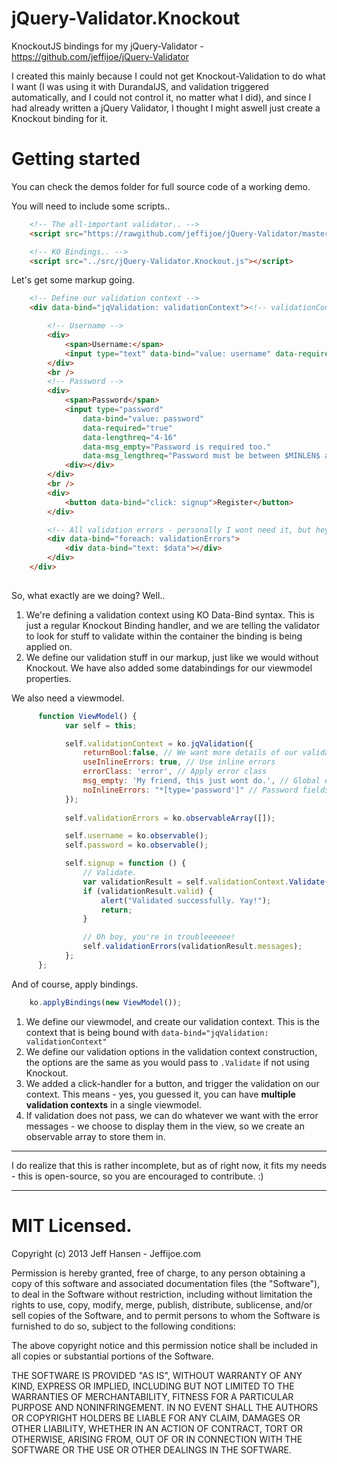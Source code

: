 jQuery-Validator.Knockout
=========================

KnockoutJS bindings for my jQuery-Validator - https://github.com/jeffijoe/jQuery-Validator

I created this mainly because I could not get Knockout-Validation to do what
I want (I was using it with DurandalJS, and validation triggered automatically, and
I could not control it, no matter what I did), and since I had already written
a jQuery Validator, I thought I might aswell just create a Knockout binding for it.

Getting started
===============

You can check the demos folder for full source code of a working demo.

You will need to include some scripts..

```html
    <!-- The all-important validator.. -->
    <script src="https://rawgithub.com/jeffijoe/jQuery-Validator/master/Src/jQuery.Validator.js"></script>

    <!-- KO Bindings.. -->
    <script src="../src/jQuery-Validator.Knockout.js"></script>
```

Let's get some markup going.

```html
    <!-- Define our validation context -->
    <div data-bind="jqValidation: validationContext"><!-- validationContext is the property in the current binding context (currently the root viewmodel) -->

        <!-- Username -->
        <div>
            <span>Username:</span>
            <input type="text" data-bind="value: username" data-required="true" />
        </div>
        <br />
        <!-- Password -->
        <div>
            <span>Password</span>
            <input type="password" 
                data-bind="value: password" 
                data-required="true" 
                data-lengthreq="4-16" 
                data-msg_empty="Password is required too."
                data-msg_lengthreq="Password must be between $MINLEN$ and $MAXLEN$ characters long." />
            <div></div>
        </div>
        <br />
        <div>
            <button data-bind="click: signup">Register</button>
        </div>

        <!-- All validation errors - personally I wont need it, but hey.. -->
        <div data-bind="foreach: validationErrors">
            <div data-bind="text: $data"></div>
        </div>
    </div>
    
```

So, what exactly are we doing? Well..

  1. We're defining a validation context using KO Data-Bind syntax.
     This is just a regular Knockout Binding handler, and we are
     telling the validator to look for stuff to validate within the container the binding is being applied on.
  2. We define our validation stuff in our markup, just like we would without Knockout.
     We have also added some databindings for our viewmodel properties.

We also need a viewmodel.

```javascript
      function ViewModel() {
            var self = this;

            self.validationContext = ko.jqValidation({
                returnBool:false, // We want more details of our validation result.
                useInlineErrors: true, // Use inline errors
                errorClass: 'error', // Apply error class
                msg_empty: 'My friend, this just wont do.', // Global empty message.
                noInlineErrors: "*[type='password']" // Password fields should not show inline errors.
            });
            
            self.validationErrors = ko.observableArray([]);

            self.username = ko.observable();
            self.password = ko.observable();

            self.signup = function () {
                // Validate.
                var validationResult = self.validationContext.Validate();
                if (validationResult.valid) {
                    alert("Validated successfully. Yay!");
                    return;
                }

                // Oh boy, you're in troubleeeeee!
                self.validationErrors(validationResult.messages);
            };
      };
```

And of course, apply bindings.

```javascript
    ko.applyBindings(new ViewModel());
```

  1. We define our viewmodel, and create our validation context. This is the context that is being bound with `data-bind="jqValidation: validationContext"`
  2. We define our validation options in the validation context construction, the options are the same as you would pass to `.Validate` if not using Knockout.
  3. We added a click-handler for a button, and trigger the validation on our context. This means - yes, you guessed it, you can have **multiple validation contexts** in a single viewmodel.
  4. If validation does not pass, we can do whatever we want with the error messages - we choose to display them in the view, so we create an observable array to store them in.

------

I do realize that this is rather incomplete, but as of right now, it fits my needs - this is open-source, so you are encouraged to contribute. :)

------

MIT Licensed.
=============

Copyright (c) 2013 Jeff Hansen - Jeffijoe.com

Permission is hereby granted, free of charge, to any person obtaining a copy of this software and associated documentation files (the "Software"), to deal in the Software without restriction, including without limitation the rights to use, copy, modify, merge, publish, distribute, sublicense, and/or sell copies of the Software, and to permit persons to whom the Software is furnished to do so, subject to the following conditions:

The above copyright notice and this permission notice shall be included in all copies or substantial portions of the Software.

THE SOFTWARE IS PROVIDED "AS IS", WITHOUT WARRANTY OF ANY KIND, EXPRESS OR IMPLIED, INCLUDING BUT NOT LIMITED TO THE WARRANTIES OF MERCHANTABILITY, FITNESS FOR A PARTICULAR PURPOSE AND NONINFRINGEMENT. IN NO EVENT SHALL THE AUTHORS OR COPYRIGHT HOLDERS BE LIABLE FOR ANY CLAIM, DAMAGES OR OTHER LIABILITY, WHETHER IN AN ACTION OF CONTRACT, TORT OR OTHERWISE, ARISING FROM, OUT OF OR IN CONNECTION WITH THE SOFTWARE OR THE USE OR OTHER DEALINGS IN THE SOFTWARE.
